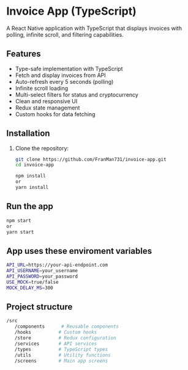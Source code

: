 # Invoice App (TypeScript)

A React Native application with TypeScript that displays invoices with polling, infinite scroll, and filtering capabilities.

## Features

- Type-safe implementation with TypeScript
- Fetch and display invoices from API  
- Auto-refresh every 5 seconds (polling)
- Infinite scroll loading
- Multi-select filters for status and cryptocurrency
- Clean and responsive UI
- Redux state management
- Custom hooks for data fetching

## Installation

1. Clone the repository:
   ```bash
   git clone https://github.com/FranMan731/invoice-app.git
   cd invoice-app

   npm install
   or
   yarn install

## Run the app

   ```bash
   npm start
   or
   yarn start
   ```

## App uses these enviroment variables

   ```bash
   API_URL=https://your-api-endpoint.com
   API_USERNAME=your_username
   API_PASSWORD=your_password
   USE_MOCK=true/false
   MOCK_DELAY_MS=300
   ```

## Project structure

   ```bash
   /src
      /components      # Reusable components
      /hooks          # Custom hooks
      /store          # Redux configuration
      /services       # API services
      /types          # TypeScript types
      /utils          # Utility functions
      /screens        # Main app screens
   ```